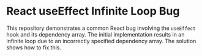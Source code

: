 # React useEffect Infinite Loop Bug
This repository demonstrates a common React bug involving the `useEffect` hook and its dependency array.  The initial implementation results in an infinite loop due to an incorrectly specified dependency array.  The solution shows how to fix this.